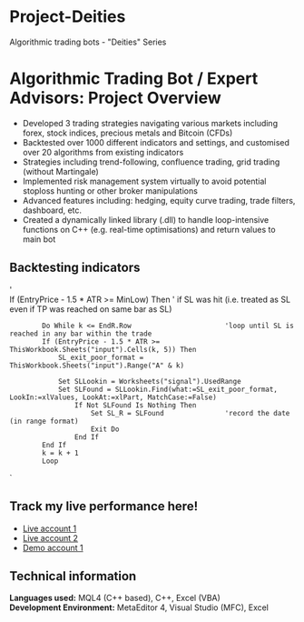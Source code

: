 # Project-Deities
Algorithmic trading bots - "Deities" Series

# Algorithmic Trading Bot / Expert Advisors: Project Overview
* Developed 3 trading strategies navigating various markets including forex, stock indices, precious metals and Bitcoin (CFDs)
* Backtested over 1000 different indicators and settings, and customised over 20 algorithms from existing indicators
* Strategies including trend-following, confluence trading, grid trading (without Martingale)
* Implemented risk management system virtually to avoid potential stoploss hunting or other broker manipulations
* Advanced features including: hedging, equity curve trading, trade filters, dashboard, etc.
* Created a dynamically linked library (.dll) to handle loop-intensive functions on C++ (e.g. real-time optimisations) and return values to main bot

## Backtesting indicators

'           
            If (EntryPrice - 1.5 * ATR >= MinLow) Then   ' if SL was hit (i.e. treated as SL even if TP was reached on same bar as SL)
            
            Do While k <= EndR.Row                       'loop until SL is reached in any bar within the trade
            If (EntryPrice - 1.5 * ATR >= ThisWorkbook.Sheets("input").Cells(k, 5)) Then
                SL_exit_poor_format = ThisWorkbook.Sheets("input").Range("A" & k)
                
                Set SLLookin = Worksheets("signal").UsedRange
                Set SLFound = SLLookin.Find(what:=SL_exit_poor_format, LookIn:=xlValues, LookAt:=xlPart, MatchCase:=False)
                    If Not SLFound Is Nothing Then
                        Set SL_R = SLFound               'record the date (in range format)
                        Exit Do
                    End If
            End If
            k = k + 1
            Loop
`

## Track my live performance here!
* [Live account 1](https://www.mql5.com/en/signals/1530022?utm_source=www.twitter.com&utm_campaign=en.signals.sharing.desktop&date=1653775200)
* [Live account 2](https://www.mql5.com/en/signals/1350008?utm_source=www.twitter.com&utm_campaign=en.signals.sharing.desktop&date=1653775200)
* [Demo account 1](https://www.mql5.com/en/signals/1546848?utm_source=www.twitter.com&utm_campaign=en.signals.sharing.desktop&date=1653775200)

## Technical information
**Languages used:** MQL4 (C++ based), C++, Excel (VBA)  
**Development Environment:** MetaEditor 4, Visual Studio (MFC), Excel
